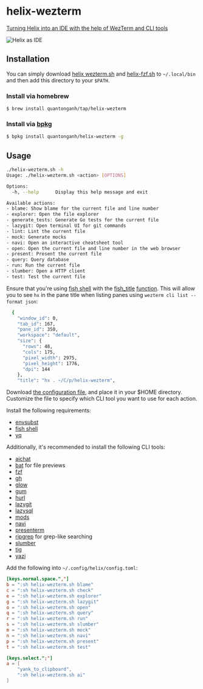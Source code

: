 # helix-wezterm

[Turning Helix into an IDE with the help of WezTerm and CLI tools](https://quantonganh.com/2023/08/19/turn-helix-into-ide.md)

![Helix as IDE](https://github.com/quantonganh/blog-posts/blob/main/2023/08/19/hx-ide.gif)

## Installation

You can simply download [helix wezterm.sh](./helix-wezterm.sh) and [helix-fzf.sh](./helix-fzf.sh) to `~/.local/bin` and then add this directory to your `$PATH`.

### Install via homebrew

```
$ brew install quantonganh/tap/helix-wezterm
```

### Install via [bpkg](https://github.com/bpkg/bpkg)

```sh
$ bpkg install quantonganh/helix-wezterm -g
```

## Usage

```sh
./helix-wezterm.sh -h
Usage: ./helix-wezterm.sh <action> [OPTIONS]

Options:
  -h, --help      Display this help message and exit

Available actions:
- blame: Show blame for the current file and line number
- explorer: Open the file explorer
- generate_tests: Generate Go tests for the current file
- lazygit: Open terminal UI for git commands
- lint: Lint the current file
- mock: Generate mocks
- navi: Open an interactive cheatsheet tool
- open: Open the current file and line number in the web browser
- present: Present the current file
- query: Query database
- run: Run the current file
- slumber: Open a HTTP client
- test: Test the current file
```

Ensure that you're using [fish shell](https://fishshell.com/) with the [fish_title](https://fishshell.com/docs/current/cmds/fish_title.html) [function](https://github.com/fish-shell/fish-shell/blob/master/share/functions/fish_title.fish). This will allow you to see `hx` in the pane title when listing panes using `wezterm cli list --format json`:

```sh
  {
    "window_id": 0,
    "tab_id": 167,
    "pane_id": 350,
    "workspace": "default",
    "size": {
      "rows": 48,
      "cols": 175,
      "pixel_width": 2975,
      "pixel_height": 1776,
      "dpi": 144
    },
    "title": "hx . ~/C/p/helix-wezterm",
```

Download [the configuration file](.helix-wezterm.yaml), and place it in your $HOME directory.
Customize the file to specify which CLI tool you want to use for each action.

Install the following requirements:

- [envsubst](https://www.gnu.org/software/gettext/manual/html_node/envsubst-Invocation.html)
- [fish shell](https://fishshell.com/)
- [yq](https://github.com/mikefarah/yq)

Additionally, it's recommended to install the following CLI tools:

- [aichat](https://github.com/sigoden/aichat)
- [bat](https://github.com/sharkdp/bat) for file previews
- [fzf](https://github.com/junegunn/fzf)
- [gh](https://cli.github.com/)
- [glow](https://github.com/charmbracelet/glow)
- [gum](https://github.com/charmbracelet/gum)
- [hurl](https://hurl.dev/)
- [lazygit](https://github.com/jesseduffield/lazygit)
- [lazysql](https://github.com/jorgerojas26/lazysql)
- [mods](https://github.com/charmbracelet/mods)
- [navi](https://github.com/denisidoro/navi)
- [presenterm](https://github.com/mfontanini/presenterm)
- [ripgrep](https://github.com/BurntSushi/ripgrep) for grep-like searching
- [slumber](https://github.com/LucasPickering/slumber)
- [tig](https://jonas.github.io/tig/)
- [yazi](https://github.com/sxyazi/yazi)

Add the following into `~/.config/helix/config.toml`:

```toml
[keys.normal.space.","]
b = ":sh helix-wezterm.sh blame"
c = ":sh helix-wezterm.sh check"
e = ":sh helix-wezterm.sh explorer"
g = ":sh helix-wezterm.sh lazygit"
o = ":sh helix-wezterm.sh open"
q = ":sh helix-wezterm.sh query"
r = ":sh helix-wezterm.sh run"
s = ":sh helix-wezterm.sh slumber"
m = ":sh helix-wezterm.sh mock"
n = ":sh helix-wezterm.sh navi"
p = ":sh helix-wezterm.sh present"
t = ":sh helix-wezterm.sh test"

[keys.select.";"]
a = [
    "yank_to_clipboard",
    ":sh helix-wezterm.sh ai"
]
```
